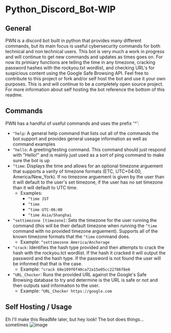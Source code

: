 # Python_Discord_Bot-WIP
## General 
PWN is a discord bot built in python that provides many different commands, but its main focus is useful cybersecurity commands for both technical and non technical users. This bot is very much a work in progress and will continue to get new commands and updates as times goes on. For now its primiary functions are telling the time in any timezone, cracking password hashes with the rockyou.txt wordlist, and checking URL's for suspicious content using the Google Safe Browsing API. Feel free to contribute to this project or fork and/or self host the bot and use it your own purposes. This is and will continue to be a completely open source project. For more information about self hosting the bot reference the bottom of this readme. 

## Commands
PWN has a handful of useful commands and uses the prefix '^':

* `^help`: A general help command that lists out all of the commands the bot support and provides general useage information as well as command examples
* `^hello`: A greeting/testing command. This command should just respond with "Hello!" and is mainly just used as a sort of ping command to make sure the bot is up
* `^time`: Displays the time and allows for an optional timezone arguement that supports a varity of timezone formats (ETC, UTC+04:00, America/New_York). If no timezone arguement is given by the user than it will default to the user's set timezone, if the user has no set timezone than it will default to UTC time. 
  * Examples:
    * `^time JST`
    * `^time`
    * `^time UTC-06:00`
    * `^time Asia/Shanghai`
* `^settimezone [timezone]`: Sets the timezone for the user running the command (this will be their default timezone when running the `^time` command with no provided timezone arguement). Supports all of the known timezone formats that the `^time` command does.   
  * Example: `^settimezone America/Anchorage`
* `^crack`: Identifies the hash type provided and then attempts to crack the hash with the rockyou.tct wordlist. If the hash it cracked it will output the password and the hash type. If the password is not found the user will be informed that that is the case. 
  * Example: `^crack 68e109f0f40ca72a15e05cc22786f8e6`
* `^URL_Checker`: Runs the provided URL against the Google's Safe Browsing database to try and determine is the URL is safe or not and then outputs said informaiton to the user. 
  * Example: `^URL_Checker https://google.com`

## Self Hosting / Usage 


Eh I'll make this ReadMe later, but hey look! The bot does things... sometimes
![image](https://github.com/HiroNewf/Python_Discord_Bot/assets/64501695/e86236de-ae85-44ef-a3b2-32b48f4d5b18)
